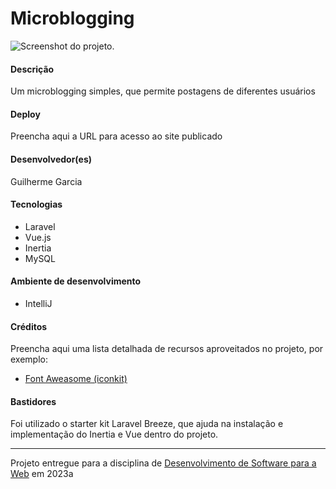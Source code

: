 # Microblogging

![Screenshot do projeto](https://mdswanson.com/static/chops-ux-step-4.png "Screenshot do projeto").


#### Descrição

Um microblogging simples, que permite postagens de diferentes usuários

#### Deploy

Preencha aqui a URL para acesso ao site publicado


#### Desenvolvedor(es)
Guilherme Garcia


#### Tecnologias

- Laravel
- Vue.js
- Inertia
- MySQL

#### Ambiente de desenvolvimento

- IntelliJ

#### Créditos

Preencha aqui uma lista detalhada de recursos aproveitados no projeto, por exemplo:
- [Font Aweasome (iconkit)](https://fontawesome.com/)

#### Bastidores

Foi utilizado o starter kit Laravel Breeze, que ajuda na instalação e implementação do Inertia e Vue dentro do projeto.

---
Projeto entregue para a disciplina de [Desenvolvimento de Software para a Web](http://github.com/andreainfufsm/elc1090-2023a) em 2023a
